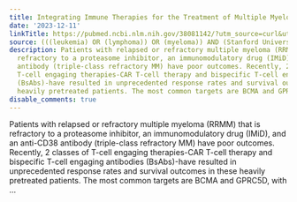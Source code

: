 ```yaml
---
title: Integrating Immune Therapies for the Treatment of Multiple Myeloma
date: '2023-12-11'
linkTitle: https://pubmed.ncbi.nlm.nih.gov/38081142/?utm_source=curl&utm_medium=rss&utm_campaign=pubmed-2&utm_content=1Rkszs2HVZ2RHP33OibaNFew6VK-LzjJWTD4GwmLlk8B-wCceh&fc=20220923065203&ff=20231212170739&v=2.17.9.post6+86293ac
source: (((leukemia) OR (lymphoma)) OR (myeloma)) AND (Stanford University[Affiliation])
description: Patients with relapsed or refractory multiple myeloma (RRMM) that is
  refractory to a proteasome inhibitor, an immunomodulatory drug (IMiD), and an anti-CD38
  antibody (triple-class refractory MM) have poor outcomes. Recently, 2 classes of
  T-cell engaging therapies-CAR T-cell therapy and bispecific T-cell engaging antibodies
  (BsAbs)-have resulted in unprecedented response rates and survival outcomes in these
  heavily pretreated patients. The most common targets are BCMA and GPRC5D, with ...
disable_comments: true
---
```

Patients with relapsed or refractory multiple myeloma (RRMM) that is refractory to a proteasome inhibitor, an immunomodulatory drug (IMiD), and an anti-CD38 antibody (triple-class refractory MM) have poor outcomes. Recently, 2 classes of T-cell engaging therapies-CAR T-cell therapy and bispecific T-cell engaging antibodies (BsAbs)-have resulted in unprecedented response rates and survival outcomes in these heavily pretreated patients. The most common targets are BCMA and GPRC5D, with ...